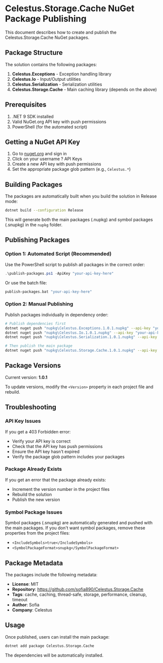 # Celestus.Storage.Cache NuGet Package Publishing

This document describes how to create and publish the Celestus.Storage.Cache NuGet packages.

## Package Structure

The solution contains the following packages:

1. **Celestus.Exceptions** - Exception handling library
2. **Celestus.Io** - Input/Output utilities  
3. **Celestus.Serialization** - Serialization utilities
4. **Celestus.Storage.Cache** - Main caching library (depends on the above)

## Prerequisites

1. .NET 9 SDK installed
2. Valid NuGet.org API key with push permissions
3. PowerShell (for the automated script)

## Getting a NuGet API Key

1. Go to [nuget.org](https://www.nuget.org) and sign in
2. Click on your username ? API Keys
3. Create a new API key with push permissions
4. Set the appropriate package glob pattern (e.g., `Celestus.*`)

## Building Packages

The packages are automatically built when you build the solution in Release mode:

```bash
dotnet build --configuration Release
```

This will generate both the main packages (.nupkg) and symbol packages (.snupkg) in the `nupkg` folder.

## Publishing Packages

### Option 1: Automated Script (Recommended)

Use the PowerShell script to publish all packages in the correct order:

```powershell
.\publish-packages.ps1 -ApiKey "your-api-key-here"
```

Or use the batch file:

```cmd
publish-packages.bat "your-api-key-here"
```

### Option 2: Manual Publishing

Publish packages individually in dependency order:

```bash
# Publish dependencies first
dotnet nuget push "nupkg\Celestus.Exceptions.1.0.1.nupkg" --api-key "your-api-key" --source https://api.nuget.org/v3/index.json
dotnet nuget push "nupkg\Celestus.Io.1.0.1.nupkg" --api-key "your-api-key" --source https://api.nuget.org/v3/index.json  
dotnet nuget push "nupkg\Celestus.Serialization.1.0.1.nupkg" --api-key "your-api-key" --source https://api.nuget.org/v3/index.json

# Then publish the main package
dotnet nuget push "nupkg\Celestus.Storage.Cache.1.0.1.nupkg" --api-key "your-api-key" --source https://api.nuget.org/v3/index.json
```

## Package Versions

Current version: **1.0.1**

To update versions, modify the `<Version>` property in each project file and rebuild.

## Troubleshooting

### API Key Issues

If you get a 403 Forbidden error:
- Verify your API key is correct
- Check that the API key has push permissions
- Ensure the API key hasn't expired
- Verify the package glob pattern includes your packages

### Package Already Exists

If you get an error that the package already exists:
- Increment the version number in the project files
- Rebuild the solution
- Publish the new version

### Symbol Package Issues

Symbol packages (.snupkg) are automatically generated and pushed with the main packages. If you don't want symbol packages, remove these properties from the project files:
- `<IncludeSymbols>true</IncludeSymbols>`
- `<SymbolPackageFormat>snupkg</SymbolPackageFormat>`

## Package Metadata

The packages include the following metadata:
- **License**: MIT
- **Repository**: https://github.com/sofia890/Celestus.Storage.Cache
- **Tags**: cache, caching, thread-safe, storage, performance, cleanup, timeout
- **Author**: Sofia
- **Company**: Celestus

## Usage

Once published, users can install the main package:

```bash
dotnet add package Celestus.Storage.Cache
```

The dependencies will be automatically installed.